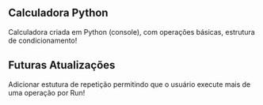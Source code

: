 Calculadora Python
----------------
Calculadora criada em Python (console), com operações básicas, estrutura de condicionamento!

Futuras Atualizações
---------------------
Adicionar estutura de repetição permitindo que o usuário execute mais de uma operação por Run!
